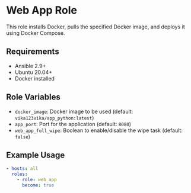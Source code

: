 # Web App Role

This role installs Docker, pulls the specified Docker image, and deploys it using Docker Compose.

## Requirements
- Ansible 2.9+
- Ubuntu 20.04+
- Docker installed

## Role Variables
- `docker_image`: Docker image to be used (default: `vika123vika/app_python:latest`)
- `app_port`: Port for the application (default: `8080`)
- `web_app_full_wipe`: Boolean to enable/disable the wipe task (default: `false`)

## Example Usage
```yaml
- hosts: all
  roles:
    - role: web_app
      become: true
```
